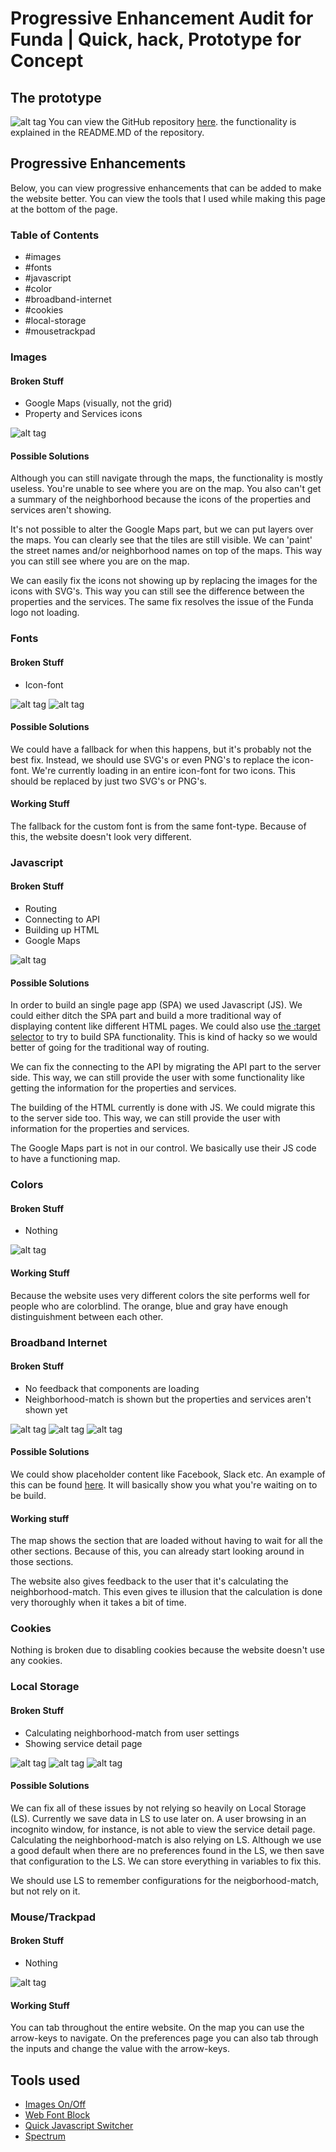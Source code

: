 # Progressive Enhancement Audit for Funda | Quick, hack, Prototype for Concept
## The prototype
![alt tag](https://raw.githubusercontent.com/DaveBitter/minor-webdev_browser-technologies/develop/week_1/exercise_2/screenshots/app_0.jpg)
You can view the GitHub repository [here](https://github.com/DaveBitter/minor-webdev_funda). the functionality is explained in the README.MD of the repository.

## Progressive Enhancements
Below, you can view progressive enhancements that can be added to make the website better. You can view the tools that I used while making this page at the bottom of the page.

### Table of Contents
* #images
* #fonts
* #javascript
* #color
* #broadband-internet
* #cookies
* #local-storage
* #mousetrackpad

### Images
#### Broken Stuff
* Google Maps (visually, not the grid)
* Property and Services icons

![alt tag](https://raw.githubusercontent.com/DaveBitter/minor-webdev_browser-technologies/develop/week_1/exercise_2/screenshots/images_0.png)

#### Possible Solutions
Although you can still navigate through the maps, the functionality is mostly useless. You're unable to see where you are on the map. You also can't get a summary of the neighborhood because the icons of the properties and services aren't showing.

It's not possible to alter the Google Maps part, but we can put layers over the maps. You can clearly see that the tiles are still visible. We can 'paint' the street names and/or neighborhood names on top of the maps. This way you can still see where you are on the map.

We can easily fix the icons not showing up by replacing the images for the icons with SVG's. This way you can still see the difference between the properties and the services. The same fix resolves the issue of the Funda logo not loading.

### Fonts
#### Broken Stuff
* Icon-font

![alt tag](https://raw.githubusercontent.com/DaveBitter/minor-webdev_browser-technologies/develop/week_1/exercise_2/screenshots/fonts_0.png)
![alt tag](https://raw.githubusercontent.com/DaveBitter/minor-webdev_browser-technologies/develop/week_1/exercise_2/screenshots/fonts_1.png)

#### Possible Solutions
We could have a fallback for when this happens, but it's probably not the best fix. Instead, we should use SVG's or even PNG's to replace the icon-font. We're currently loading in an entire icon-font for two icons. This should be replaced by just two SVG's or PNG's.

#### Working Stuff
The fallback for the custom font is from the same font-type. Because of this, the website doesn't look very different.

### Javascript
#### Broken Stuff
* Routing
* Connecting to API
* Building up HTML
* Google Maps

![alt tag](https://raw.githubusercontent.com/DaveBitter/minor-webdev_browser-technologies/develop/week_1/exercise_2/screenshots/javascript_0.png)

#### Possible Solutions
In order to build an single page app (SPA) we used Javascript (JS). We could either ditch the SPA part and build a more traditional way of displaying content like different HTML pages. We could also use [the :target selector](https://developer.mozilla.org/nl/docs/Web/CSS/:target) to try to build SPA functionality. This is kind of hacky so we would better of going for the traditional way of routing. 

We can fix the connecting to the API by migrating the API part to the server side. This way, we can still provide the user with some functionality like getting the information for the properties and services.

The building of the HTML currently is done with JS. We could migrate this to the server side too. This way, we can still provide the user with information for the properties and services.

The Google Maps part is not in our control. We basically use their JS code to have a functioning map.

### Colors
#### Broken Stuff
* Nothing

![alt tag](https://raw.githubusercontent.com/DaveBitter/minor-webdev_browser-technologies/develop/week_1/exercise_2/screenshots/color_0.png)

#### Working Stuff
Because the website uses very different colors the site performs well for people who are colorblind. The orange, blue and gray have enough distinguishment between each other.

### Broadband Internet
#### Broken Stuff
* No feedback that components are loading
* Neighborhood-match is shown but the properties and services aren't shown yet

![alt tag](https://raw.githubusercontent.com/DaveBitter/minor-webdev_browser-technologies/develop/week_1/exercise_2/screenshots/broadband_0.png)
![alt tag](https://raw.githubusercontent.com/DaveBitter/minor-webdev_browser-technologies/develop/week_1/exercise_2/screenshots/broadband_1.png)
![alt tag](https://raw.githubusercontent.com/DaveBitter/minor-webdev_browser-technologies/develop/week_1/exercise_2/screenshots/broadband_2.png)

#### Possible Solutions
We could show placeholder content like Facebook, Slack etc. An example of this can be found [here](http://cloudcannon.com/deconstructions/2014/11/15/facebook-content-placeholder-deconstruction.html). It will basically show you what you're waiting on to be build. 

#### Working stuff
The map shows the section that are loaded without having to wait for all the other sections. Because of this, you can already start looking around in those sections.

The website also gives feedback to the user that it's calculating the neighborhood-match. This even gives te illusion that the calculation is done very thoroughly when it takes a bit of time.

### Cookies
Nothing is broken due to disabling cookies because the website doesn't use any cookies.

### Local Storage
#### Broken Stuff
* Calculating neighborhood-match from user settings
* Showing service detail page

![alt tag](https://raw.githubusercontent.com/DaveBitter/minor-webdev_browser-technologies/develop/week_1/exercise_2/screenshots/localstorage_0.png)
![alt tag](https://raw.githubusercontent.com/DaveBitter/minor-webdev_browser-technologies/develop/week_1/exercise_2/screenshots/localstorage_1.png)
![alt tag](https://raw.githubusercontent.com/DaveBitter/minor-webdev_browser-technologies/develop/week_1/exercise_2/screenshots/localstorage_2.png)

#### Possible Solutions
We can fix all of these issues by not relying so heavily on Local Storage (LS). Currently we save data in LS to use later on. A user browsing in an incognito window, for instance, is not able to view the service detail page. Calculating the neighborhood-match is also relying on LS. Although we use a good default when there are no preferences found in the LS, we then save that configuration to the LS. We can store everything in variables to fix this.

We should use LS to remember configurations for the neigborhood-match, but not rely on it. 

### Mouse/Trackpad
#### Broken Stuff
* Nothing

![alt tag](https://raw.githubusercontent.com/DaveBitter/minor-webdev_browser-technologies/develop/week_1/exercise_2/screenshots/mouse_trackpad_0.png)

#### Working Stuff
You can tab throughout the entire website. On the map you can use the arrow-keys to navigate. On the preferences page you can also tab through the inputs and change the value with the arrow-keys.

## Tools used
* [Images On/Off](https://chrome.google.com/webstore/detail/images-onoff/nfmlhilnjccdggifdbhnhkffmjgalbgg?utm_source=chrome-app-launcher-info-dialog)
* [Web Font Block](https://chrome.google.com/webstore/detail/web-font-block/hgdahmldlgfdgnmcpjpnpofobapedikb)
* [Quick Javascript Switcher](https://chrome.google.com/webstore/detail/quick-javascript-switcher/geddoclleiomckbhadiaipdggiiccfje)
* [Spectrum](https://chrome.google.com/webstore/detail/spectrum/ofclemegkcmilinpcimpjkfhjfgmhieb)
